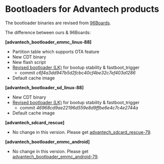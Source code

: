 # Bootloaders for Advantech products

The bootloader binaries are revised from [96Boards](https://builds.96boards.org/releases/dragonboard410c/linaro/rescue/17.09/).

The difference between ours & 96Boards:

**[advantech_bootloader_emmc_linux-88]**

- Partition table which supports OTA feature
- New CDT binary
- New flash script
- [Revised bootloader (LK)](https://github.com/ADVANTECH-Corp/lk/tree/release/LA.BR.1.2.7-03810-8x16.0) for bootup stability & fastboot_trigger
    - commit *c6f4a3dd947b5d2fcbc40cf4be32c7ef403a1286*
- Default cache image

**[advantech_bootloader_sd_linux-88]**

- New CDT binary
- [Revised bootloader (LK)](https://github.com/ADVANTECH-Corp/lk/tree/release/LA.BR.1.2.7-03810-8x16.0+sdboot) for bootup stability & fastboot_trigger
    - commit *46968cd9ae22196d559e8d9ffbe6e4c7c4e2744a*
- Default cache image

**[advantech_sdcard_rescue]**

- No change in this version. Please get [advantech_sdcard_rescue-79](https://github.com/ADVANTECH-Corp/db-boot-tools/raw/17.04-adv/advantech_sdcard_rescue-79.zip).

**[advantech_bootloader_emmc_android]**

- No change in this version. Please get [advantech_bootloader_emmc_android-79](https://github.com/ADVANTECH-Corp/db-boot-tools/raw/17.04-adv/advantech_bootloader_emmc_android-79.zip).

